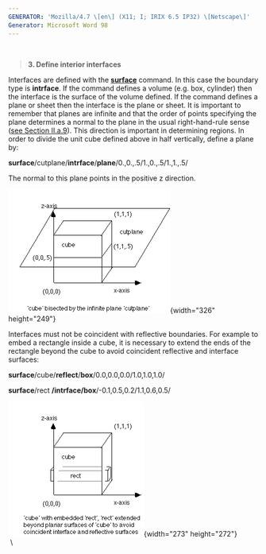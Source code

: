 ```yaml
---
GENERATOR: 'Mozilla/4.7 \[en\] (X11; I; IRIX 6.5 IP32) \[Netscape\]'
Generator: Microsoft Word 98
---
```


 

> **3. Define interior interfaces**

Interfaces are defined with the **[surface](SURFACE.html)** command. In
this case the boundary type is **intrface**. If the command defines a
volume (e.g. box, cylinder) then the interface is the surface of the
volume defined. If the command defines a plane or sheet then the
interface is the plane or sheet. It is important to remember that planes
are infinite and that the order of points specifying the plane
determines a normal to the plane in the usual right-hand-rule sense
([see Section II.a.9](conventions.html)). This direction is important in
determining regions. In order to divide the unit cube defined above in
half vertically, define a plane by:

**surface**/cutplane/**intrface**/**plane**/0.,0.,.5/1.,0.,.5/1.,1.,.5/

The normal to this plane points in the positive z direction.

![](Image222.gif){width="326" height="249"}

Interfaces must not be coincident with reflective boundaries. For
example to embed a rectangle inside a cube, it is necessary to extend
the ends of the rectangle beyond the cube to avoid coincident reflective
and interface surfaces:

**surface**/cube/**reflect**/**box**/0.0,0.0,0.0/1.0,1.0,1.0/

**surface**/rect **/intrface/box**/-0.1,0.5,0.2/1.1,0.6,0.5/

![](Image223.gif){width="273" height="272"}\
 \
